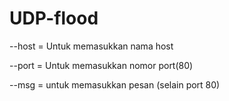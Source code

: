 # UDP-flood
                                                                                
--host = Untuk memasukkan nama host  

--port = Untuk memasukkan nomor port(80)     

--msg = untuk memasukkan pesan (selain port 80)

